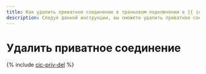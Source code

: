 ```yaml
---
title: Как удалить приватное соединение в транковом подключении в {{ interconnect-full-name }}
description: Следуя данной инструкции, вы сможете удалить приватное соединение в транковом подключении в {{ interconnect-name }}.
---
```


# Удалить приватное соединение

{% include [cic-priv-del](../../_tutorials/routing/priv-del.md) %}

